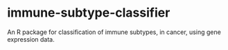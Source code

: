 # immune-subtype-classifier
An R package for classification of immune subtypes, in cancer, using gene expression data.
